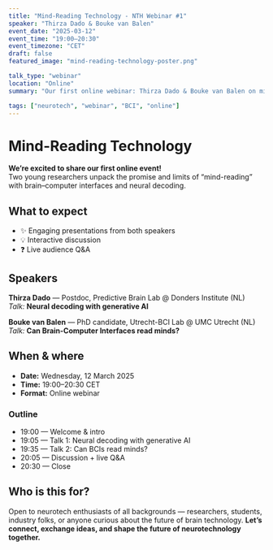 ```yaml
---
title: "Mind-Reading Technology - NTH Webinar #1"
speaker: "Thirza Dado & Bouke van Balen"
event_date: "2025-03-12"
event_time: "19:00–20:30"
event_timezone: "CET"
draft: false
featured_image: "mind-reading-technology-poster.png"

talk_type: "webinar"
location: "Online"
summary: "Our first online webinar: Thirza Dado & Bouke van Balen on mind-reading technology, neural decoding, and whether BCIs can read minds — with live Q&A."

tags: ["neurotech", "webinar", "BCI", "online"]
---
```


# Mind-Reading Technology

**We’re excited to share our first online event!**  
Two young researchers unpack the promise and limits of “mind-reading” with brain–computer interfaces and neural decoding.

## What to expect

- ✨ Engaging presentations from both speakers
- 💡 Interactive discussion
- ❓ Live audience Q&A

## Speakers

**Thirza Dado** — Postdoc, Predictive Brain Lab @ Donders Institute (NL)  
_Talk:_ **Neural decoding with generative AI**

**Bouke van Balen** — PhD candidate, Utrecht-BCI Lab @ UMC Utrecht (NL)  
_Talk:_ **Can Brain-Computer Interfaces read minds?**

## When & where

- **Date:** Wednesday, 12 March 2025
- **Time:** 19:00–20:30 CET
- **Format:** Online webinar

### Outline

- 19:00 — Welcome & intro
- 19:05 — Talk 1: Neural decoding with generative AI
- 19:35 — Talk 2: Can BCIs read minds?
- 20:05 — Discussion + live Q&A
- 20:30 — Close

## Who is this for?

Open to neurotech enthusiasts of all backgrounds — researchers, students, industry folks, or anyone curious about the future of brain technology. **Let’s connect, exchange ideas, and shape the future of neurotechnology together.**
